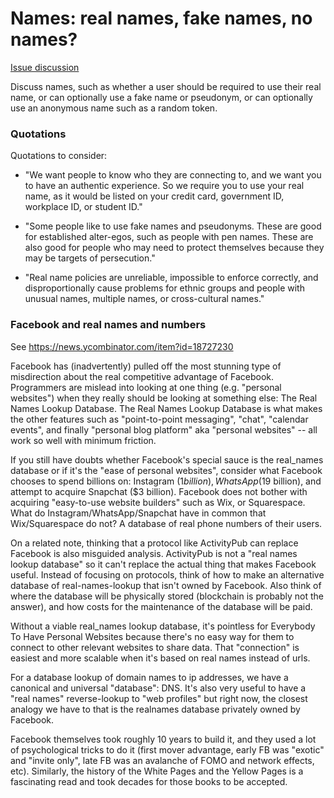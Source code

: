 # Names: real names, fake names, no names?

[Issue discussion](https://github.com/joelparkerhenderson/social_network_plan/issues/5)

Discuss names, such as whether a user should be required to use their real name, or can optionally use a fake name or pseudonym, or can optionally use an anonymous name such as a random token.


### Quotations

Quotations to consider:

* "We want people to know who they are connecting to, and we want you to have an authentic experience. So we require you to use your real name, as it would be listed on your credit card, government ID, workplace ID, or student ID."

* "Some people like to use fake names and pseudonyms. These are good for established alter-egos, such as people with pen names. These are also good for people who may need to protect themselves because they may be targets of persecution."

* "Real name policies are unreliable, impossible to enforce correctly, and disproportionally cause problems for ethnic groups and people with unusual names, multiple names, or cross-cultural names."


### Facebook and real names and numbers

See https://news.ycombinator.com/item?id=18727230

Facebook has (inadvertently) pulled off the most stunning type of misdirection about the real competitive advantage of Facebook. Programmers are mislead into looking at one thing (e.g. "personal websites") when they really should be looking at something else: The Real Names Lookup Database. The Real Names Lookup Database is what makes the other features such as "point-to-point messaging", "chat", "calendar events", and finally "personal blog platform" aka "personal websites" -- all work so well with minimum friction.

If you still have doubts whether Facebook's special sauce is the real_names database or if it's the "ease of personal websites", consider what Facebook chooses to spend billions on: Instagram ($1 billion), WhatsApp ($19 billion), and attempt to acquire Snapchat ($3 billion). Facebook does not bother with acquiring "easy-to-use website builders" such as Wix, or Squarespace. What do Instagram/WhatsApp/Snapchat have in common that Wix/Squarespace do not? A database of real phone numbers of their users.

On a related note, thinking that a protocol like ActivityPub can replace Facebook is also misguided analysis. ActivityPub is not a "real names lookup database" so it can't replace the actual thing that makes Facebook useful. Instead of focusing on protocols, think of how to make an alternative database of real-names-lookup that isn't owned by Facebook. Also think of where the database will be physically stored (blockchain is probably not the answer), and how costs for the maintenance of the database will be paid.

Without a viable real_names lookup database, it's pointless for Everybody To Have Personal Websites because there's no easy way for them to connect to other relevant websites to share data. That "connection" is easiest and more scalable when it's based on real names instead of urls.

For a database lookup of domain names to ip addresses, we have a canonical and universal "database": DNS. It's also very useful to have a "real names" reverse-lookup to "web profiles" but right now, the closest analogy we have to that is the realnames database privately owned by Facebook. 

Facebook themselves took roughly 10 years to build it, and they used a lot of psychological tricks to do it (first mover advantage, early FB was "exotic" and "invite only", late FB was an avalanche of FOMO and network effects, etc). Similarly, the history of the White Pages and the Yellow Pages is a fascinating read and took decades for those books to be accepted. 
